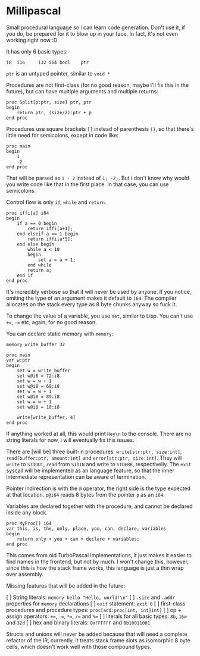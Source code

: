 # Millipascal

Small procedural language so i can learn code generation.
Don't use it, if you do, be prepared for it to blow up in your face.
In fact, it's not even working right now :D

It has only 6 basic types:

```
i8	i16 	i32	i64	bool	ptr
```

`ptr` is an untyped pointer, similar to `void *`

Procedures are not first-class
(for no good reason, maybe i'll fix this in the future),
but can have multiple arguments and multiple returns:

```
proc Split[p:ptr, size] ptr, ptr
begin
	return ptr, (size/2):ptr + p
end proc
```

Procedures use square brackets `[]` instead of parenthesis `()`, so that
there's little need for semicolons, except in code like:

```
proc main
begin
	1
	-2
end proc
```

That will be parsed as `1 - 2` instead of `1; -2;`.
But i don't know why would you write code like that in the first place.
In that case, you can use semicolons.

Control flow is only `if`, `while` and `return`.

```
proc iffi[a] i64
begin
	if a == 0 begin
		return iffi[a+1];
	end elseif a == 1 begin
		return iffi[a*5];
	end else begin
		while a < 10
		begin
			set a = a + 1;
		end while
		return a;
	end if
end proc
```

It's incredibly verbose so that it will never be used by anyone.
If you notice, omiting the type of an argument makes it default to `i64`.
The compiler allocates on the stack every type as 8 byte chunks
anyway so fuck it.

To change the value of a variable, you use `set`, similar to Lisp.
You can't use `+=`, `-=` etc, again, for no good reason.

You can declare static memory with `memory`:

```
memory write_buffer 32

proc main
var w:ptr
begin
	set w = write_buffer
	set w@i8 = 72:i8
	set w = w + 1
	set w@i8 = 69:i8
	set w = w + 1
	set w@i8 = 89:i8
	set w = w + 1
	set w@i8 = 10:i8

	write[write_buffer, 4]
end proc
```

If anything worked at all, this would print `Hey\n` to the console.
There are no string literals for now, i will eventually fix this issues.

There are [will be] three built-in procedures:
`write[str:ptr, size:int]`, `read[buffer:ptr, amount:int]` and
`error[str:ptr, size:int]`.
They will `write` to `STDOUT`, `read` from `STDIN` and
write to `STDERR`, respectivelly.
The `exit` syscall will be implemented as an language
feature, so that the inner intermediate representation
can be aware of termination.

Pointer indirection is with the `@` operator, the right side is the type
expected at that location. `p@i64` reads 8 bytes from the pointer `p` as an
`i64`.

Variables are declared together with the procedure, and cannot be
declared inside any block.

```
proc MyProc[] i64
var this, is, the, only, place, you, can, declare, variables
begin
	return only + you + can + declare + variables;
end proc
```

This comes from old TurboPascal implementations, it just makes it easier
to find names in the frontend, but not by much.
I won't change this, however, since this is how the stack frame
works, this language is just a thin wrap over assembly.

Missing features that will be added in the future:

  [ ] String literals: `memory hello "Hello, world!\n"`
  [ ] `.size` and `.addr` properties for `memory` declarations
  [ ] `exit` statement: `exit 0`
  [ ] first-class procedures and procedure types: `proc[add:proc[int, int]int]`
  [ ] op + assign operators: `+=`, `-=`, `*=`, `/=` and `%=`
  [ ] literals for all basic types: `8b`, `16w` and `32d`
  [ ] hex and binary literals: `0xFFFFFF` and `0b10011001`

Structs and unions will never be added because that will need a complete
refactor of the IR, currently, it treats stack frame slots as isomorphic
8 byte cells, which doesn't work well with those compound types.
